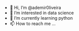 - 👋 Hi, I’m @ademir0liveira
- 👀 I’m interested in data science
- 🌱 I’m currently learning python
- 📫 How to reach me ...

<!---
ademir0liveira/ademir0liveira is a ✨ special ✨ repository because its `README.md` (this file) appears on your GitHub profile.
You can click the Preview link to take a look at your changes.
--->
